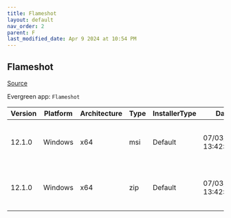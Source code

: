 ```yaml
---
title: Flameshot
layout: default
nav_order: 2
parent: F
last_modified_date: Apr 9 2024 at 10:54 PM
---
```


## Flameshot

[Source](https://flameshot.org/)

Evergreen app: `Flameshot`

| Version | Platform | Architecture | Type | InstallerType | Date                | Size     | URI                                                                                                                                                                                                |
| ------- | -------- | ------------ | ---- | ------------- | ------------------- | -------- | -------------------------------------------------------------------------------------------------------------------------------------------------------------------------------------------------- |
| 12.1.0  | Windows  | x64          | msi  | Default       | 07/03/2022 13:42:21 | 43585536 | [https://github.com/flameshot-org/flameshot/releases/download/v12.1.0/Flameshot-12.1.0-win64.msi](https://github.com/flameshot-org/flameshot/releases/download/v12.1.0/Flameshot-12.1.0-win64.msi) |
| 12.1.0  | Windows  | x64          | zip  | Default       | 07/03/2022 13:42:21 | 46043249 | [https://github.com/flameshot-org/flameshot/releases/download/v12.1.0/flameshot-12.1.0-win64.zip](https://github.com/flameshot-org/flameshot/releases/download/v12.1.0/flameshot-12.1.0-win64.zip) |
